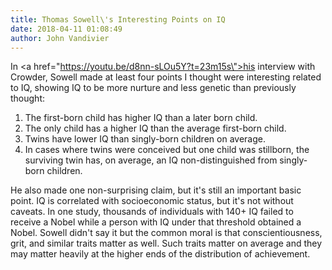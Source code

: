 ```yaml
---
title: Thomas Sowell\'s Interesting Points on IQ
date: 2018-04-11 01:08:49
author: John Vandivier
---
```




In <a href=\"https://youtu.be/d8nn-sLOu5Y?t=23m15s\">his interview with Crowder</a>, Sowell made at least four points I thought were interesting related to IQ, showing IQ to be more nurture and less genetic than previously thought:
<ol>
 	<li>The first-born child has higher IQ than a later born child.</li>
 	<li>The only child has a higher IQ than the average first-born child.</li>
 	<li>Twins have lower IQ than singly-born children on average.</li>
 	<li>In cases where twins were conceived but one child was stillborn, the surviving twin has, on average, an IQ non-distinguished from singly-born children.</li>
</ol>
He also made one non-surprising claim, but it's still an important basic point. IQ is correlated with socioeconomic status, but it's not without caveats. In one study, thousands of individuals with 140+ IQ failed to receive a Nobel while a person with IQ under that threshold obtained a Nobel. Sowell didn't say it but the common moral is that conscientiousness, grit, and similar traits matter as well. Such traits matter on average and they may matter heavily at the higher ends of the distribution of achievement.